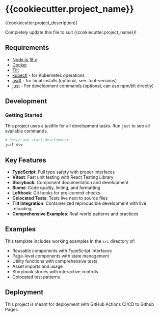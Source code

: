 # {{cookiecutter.project_name}}

{{cookiecutter.project_description}}

Completely update this file to suit {{cookiecutter.project_name}}!

## Requirements

- [Node.js 18.x](https://nodejs.org/)
- [Docker](https://www.docker.com/)
- [Tilt](https://docs.tilt.dev/install.html)
- [kubectl](https://kubernetes.io/docs/tasks/tools/) - for Kubernetes operations
- [asdf](https://asdf-vm.com) - for local installs (optional, see .tool-versions)
- [just](https://just.systems/man/en/) - For development commands (optional, can use npm/tilt directly)

## Development

### Getting Started

This project uses a justfile for all development tasks. Run `just` to see all available commands.

```bash
# Setup and start development
just dev
```

## Key Features

- **TypeScript**: Full type safety with proper interfaces
- **Vitest**: Fast unit testing with React Testing Library
- **Storybook**: Component documentation and development
- **Biome**: Code quality, linting, and formatting
- **Lefthook**: Git hooks for pre-commit checks
- **Colocated Tests**: Tests live next to source files
- **Tilt Integration**: Containerized reproducible development with live reloading
- **Comprehensive Examples**: Real-world patterns and practices

## Examples

This template includes working examples in the `src` directory of:
- Reusable components with TypeScript interfaces
- Page-level components with state management
- Utility functions with comprehensive tests
- Asset imports and usage
- Storybook stories with interactive controls
- Colocated test patterns

## Deployment

This project is meant for deployment with GitHub Actions CI/CD to Github Pages
